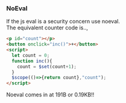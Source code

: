 ### NoEval

If the js eval is a security concern use noeval.<br/>
The equivalent counter code is..,

```html
<p id="count"></p>
<button onclick="inc()">+</button>
<script>
  let count = 0;
  function inc(){
    count = $set(count+1);
  }
  $scope(()=>{return count},"count");
</script>
```

Noeval comes in at 191B or 0.19KB!!
